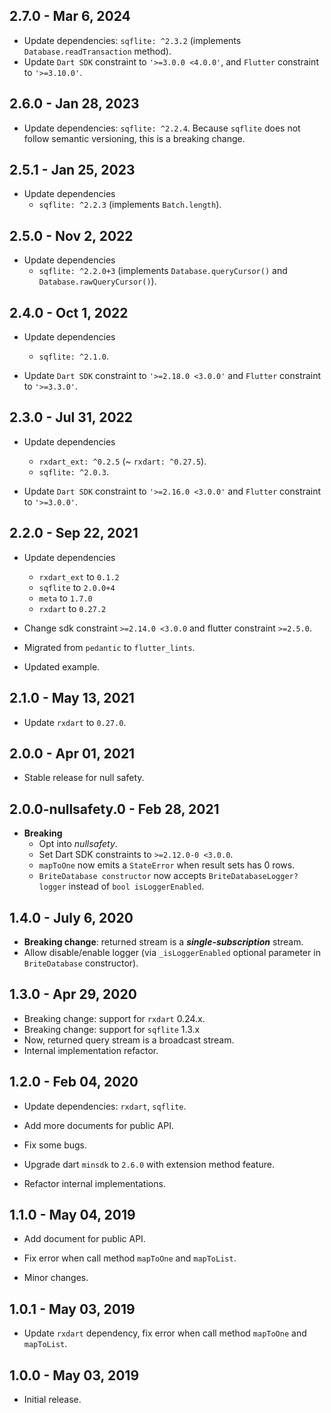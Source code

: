 ## 2.7.0 - Mar 6, 2024

*  Update dependencies: `sqflite: ^2.3.2` (implements `Database.readTransaction` method).
*  Update `Dart SDK` constraint to `'>=3.0.0 <4.0.0'`, and `Flutter` constraint to `'>=3.10.0'`.

## 2.6.0 - Jan 28, 2023

*   Update dependencies: `sqflite: ^2.2.4`. Because `sqflite` does not follow semantic versioning, this is a breaking change.

## 2.5.1 - Jan 25, 2023

*   Update dependencies
    * `sqflite: ^2.2.3` (implements `Batch.length`).

## 2.5.0 - Nov 2, 2022

*   Update dependencies
    * `sqflite: ^2.2.0+3` (implements `Database.queryCursor()` and `Database.rawQueryCursor()`).

## 2.4.0 - Oct 1, 2022

*   Update dependencies
    * `sqflite: ^2.1.0`.

*   Update `Dart SDK` constraint to `'>=2.18.0 <3.0.0'` and `Flutter` constraint to `'>=3.3.0'`.

## 2.3.0 - Jul 31, 2022

*   Update dependencies
    * `rxdart_ext: ^0.2.5` (~ `rxdart: ^0.27.5`).
    * `sqflite: ^2.0.3`.

*   Update `Dart SDK` constraint to `'>=2.16.0 <3.0.0'` and `Flutter` constraint to `'>=3.0.0'`.

## 2.2.0 - Sep 22, 2021

*   Update dependencies
    * `rxdart_ext` to `0.1.2`
    * `sqflite` to `2.0.0+4`
    * `meta` to `1.7.0`
    * `rxdart` to `0.27.2`

*   Change sdk constraint `>=2.14.0 <3.0.0` and flutter constraint `>=2.5.0`.
*   Migrated from `pedantic` to `flutter_lints`.
*   Updated example.

## 2.1.0 - May 13, 2021

*   Update `rxdart` to `0.27.0`.

## 2.0.0 - Apr 01, 2021

*   Stable release for null safety.

## 2.0.0-nullsafety.0 - Feb 28, 2021

*   **Breaking**
    -   Opt into _nullsafety_.
    -   Set Dart SDK constraints to `>=2.12.0-0 <3.0.0`.
    -   `mapToOne` now emits a `StateError` when result sets has 0 rows.
    -   `BriteDatabase constructor` now accepts `BriteDatabaseLogger? logger` instead of `bool isLoggerEnabled`.

## 1.4.0 - July 6, 2020

*   **Breaking change**: returned stream is a **_single-subscription_** stream.
*   Allow disable/enable logger (via `_isLoggerEnabled` optional parameter in `BriteDatabase` constructor).

## 1.3.0 - Apr 29, 2020

*   Breaking change: support for `rxdart` 0.24.x.
*   Breaking change: support for `sqflite` 1.3.x
*   Now, returned query stream is a broadcast stream.
*   Internal implementation refactor.

## 1.2.0 - Feb 04, 2020

*   Update dependencies: `rxdart`, `sqflite`.

*   Add more documents for public API.

*   Fix some bugs.

*   Upgrade dart `minsdk` to `2.6.0` with extension method feature.

*   Refactor internal implementations.

## 1.1.0 - May 04, 2019

*   Add document for public API.

*   Fix error when call method `mapToOne` and `mapToList`.

*   Minor changes.

## 1.0.1 - May 03, 2019

*   Update `rxdart` dependency, fix error when call method `mapToOne` and `mapToList`.

## 1.0.0 - May 03, 2019

*   Initial release.
